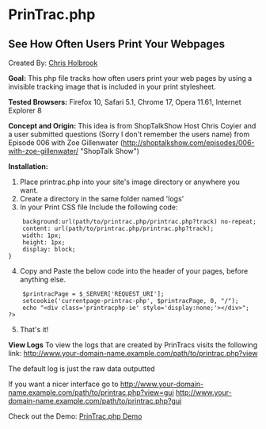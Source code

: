 # PrinTrac.php
## See How Often Users Print Your Webpages
Created By: [Chris Holbrook](http://mad9scientist.com/ "Author's Website")

**Goal:** This php file tracks how often users print your web pages by using a invisible tracking image that is included in your print stylesheet.

**Tested Browsers:** Firefox 10, Safari 5.1, Chrome 17, Opera 11.61, Internet Explorer 8

**Concept and Origin:** This idea is from ShopTalkShow Host Chris Coyier and a user submitted questions (Sorry I don't remember the users name) from Episode 006 with Zoe Gillenwater (http://shoptalkshow.com/episodes/006-with-zoe-gillenwater/ "ShopTalk Show")

**Installation:** 
1.	Place printrac.php into your site's image directory or anywhere you want.
2.	Create a directory in the same folder named 'logs'
3.	In your Print CSS file Include the following code:
```body:after, .printracphp-ie{
	background:url(path/to/printrac.php/printrac.php?track) no-repeat;
	content: url(path/to/printrac.php/printrac.php?track);
	width: 1px;
	height: 1px;
	display: block;
}
```
4.	Copy and Paste the below code into the header of your pages, before anything else.
```<?php
	$printracPage = $_SERVER['REQUEST_URI'];
	setcookie('currentpage-printrac-php', $printracPage, 0, "/");
	echo "<div class='printracphp-ie' style='display:none;'></div>";
?>
```
5. That's it!

**View Logs**
To view the logs that are created by PrinTracs visits the following link:
	http://www.your-domain-name.example.com/path/to/printrac.php?view

The default log is just the raw data outputted

If you want a nicer interface go to
	http://www.your-domain-name.example.com/path/to/printrac.php?view=gui
	http://www.your-domain-name.example.com/path/to/printrac.php?gui

Check out the Demo: [PrinTrac.php Demo](http://mad9scientist.com/projects/printracphp/)